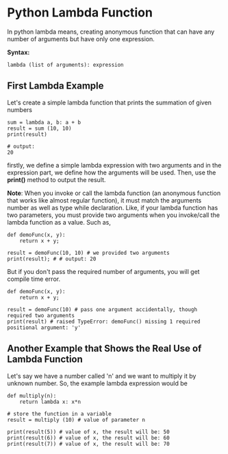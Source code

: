 # Python Lambda Function

In python lambda means, creating anonymous function that can have any number of arguments but have only one expression.

**Syntax:**

```
lambda (list of arguments): expression
```

## First Lambda Example

Let's create a simple lambda function that prints the summation of given numbers

```
sum = lambda a, b: a + b
result = sum (10, 10)
print(result)

# output:
20
```

firstly, we define a simple lambda expression with two arguments and in the expression part, we define how the arguments will be used. Then, use the **print()** method to output the result.

**Note**: When you invoke or call the lambda function (an anonymous function that works like almost regular function), it must match the arguments number as well as type while declaration. Like, if your lambda function has two parameters, you must provide two arguments when you invoke/call the lambda function as a value. Such as,

```
def demoFunc(x, y):
    return x + y;

result = demoFunc(10, 10) # we provided two arguments
print(result); # # output: 20
```

But if you don't pass the required number of arguments, you will get compile time error.

```
def demoFunc(x, y):
    return x + y;

result = demoFunc(10) # pass one argument accidentally, though required two arguments
print(result) # raised TypeError: demoFunc() missing 1 required positional argument: 'y'
```


## Another Example that Shows the Real Use of Lambda Function

Let's say we have a number called 'n' and we want to multiply it by unknown number. So, the example lambda expression would be

```
def multiply(n):
    return lambda x: x*n

# store the function in a variable
result = multiply (10) # value of parameter n

print(result(5)) # value of x, the result will be: 50
print(result(6)) # value of x, the result will be: 60
print(result(7)) # value of x, the result will be: 70
```
